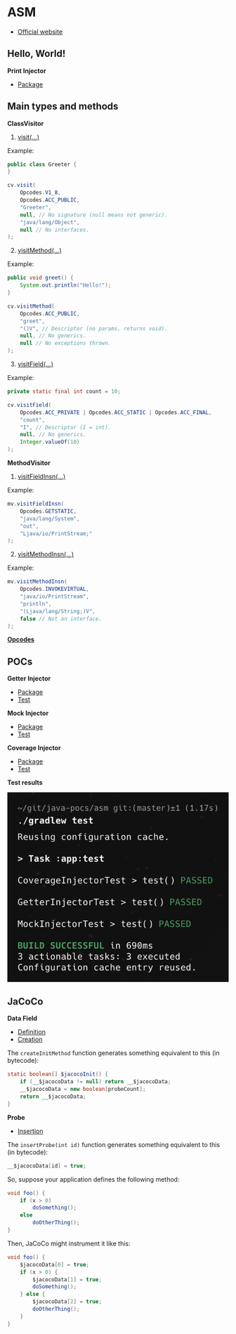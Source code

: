 # ASM

- [Official website](https://asm.ow2.io/#:~:text=ASM%20is%20an%20all%20purpose%20Java%20bytecode%20manipulation%20and%20analysis%20framework.%20It%20can%20be%20used%20to%20modify%20existing%20classes%20or%20to%20dynamically%20generate%20classes,%20directly%20in%20binary%20form.)

## Hello, World!

**Print Injector**

- [Package](app/src/main/java/org/example/printinjector)

## Main types and methods

**ClassVisitor**

1. [visit(...)](https://asm.ow2.io/javadoc/org/objectweb/asm/ClassVisitor.html#visit(int,int,java.lang.String,java.lang.String,java.lang.String,java.lang.String%5B%5D))

Example:

```java
public class Greeter {
}
```

```java
cv.visit(
    Opcodes.V1_8,
    Opcodes.ACC_PUBLIC,
    "Greeter",
    null, // No signature (null means not generic).
    "java/lang/Object",
    null // No interfaces.
);
```

2. [visitMethod(...)](https://asm.ow2.io/javadoc/org/objectweb/asm/ClassVisitor.html#visitMethod(int,java.lang.String,java.lang.String,java.lang.String,java.lang.String%5B%5D))

Example:

```java
public void greet() {
    System.out.println("Hello!");
}
```

```java
cv.visitMethod(
    Opcodes.ACC_PUBLIC,
    "greet",
    "()V", // Descriptor (no params, returns void).
    null, // No generics.
    null // No exceptions thrown.
);
```

3. [visitField(...)](https://asm.ow2.io/javadoc/org/objectweb/asm/ClassVisitor.html#visitField(int,java.lang.String,java.lang.String,java.lang.String,java.lang.Object))

Example:

```java
private static final int count = 10;
```

```java
cv.visitField(
    Opcodes.ACC_PRIVATE | Opcodes.ACC_STATIC | Opcodes.ACC_FINAL,
    "count",
    "I", // Descriptor (I = int).
    null, // No generics.
    Integer.valueOf(10)
);
```

**MethodVisitor**

1. [visitFieldInsn(...)](https://asm.ow2.io/javadoc/org/objectweb/asm/MethodVisitor.html#visitFieldInsn(int,java.lang.String,java.lang.String,java.lang.String))

Example:

```java
mv.visitFieldInsn(
    Opcodes.GETSTATIC,
    "java/lang/System",
    "out",
    "Ljava/io/PrintStream;"
);
```

2. [visitMethodInsn(...)](https://asm.ow2.io/javadoc/org/objectweb/asm/MethodVisitor.html#visitMethodInsn(int,java.lang.String,java.lang.String,java.lang.String,boolean))

Example:

```java
mv.visitMethodInsn(
    Opcodes.INVOKEVIRTUAL,
    "java/io/PrintStream",
    "println",
    "(Ljava/lang/String;)V",
    false // Not an interface.
);
```

[**Opcodes**](https://asm.ow2.io/javadoc/org/objectweb/asm/Opcodes.html)

## POCs

**Getter Injector**

- [Package](app/src/main/java/org/example/getterinjector)
- [Test](app/src/test/java/org/example/getterinjector/GetterInjectorTest.java)

**Mock Injector**

- [Package](app/src/main/java/org/example/mockinjector)
- [Test](app/src/test/java/org/example/mockinjector/MockInjectorTest.java)

**Coverage Injector**

- [Package](app/src/main/java/org/example/coverageinjector)
- [Test](app/src/test/java/org/example/coverageinjector/CoverageInjectorTest.java)

**Test results**

![Test results](screenshots/test-results.png)

## JaCoCo

**Data Field**

- [Definition](https://github.com/jacoco/jacoco/blob/fc3726eaa6bd48c342d2c0c41b62297d7be4928a/org.jacoco.core/src/org/jacoco/core/internal/instr/InstrSupport.java#L37)
- [Creation](https://github.com/jacoco/jacoco/blob/fc3726eaa6bd48c342d2c0c41b62297d7be4928a/org.jacoco.core/src/org/jacoco/core/internal/instr/ClassFieldProbeArrayStrategy.java#L67)


The `createInitMethod` function generates something equivalent to this (in bytecode):

```java
static boolean[] $jacocoInit() {
    if (__$jacocoData != null) return __$jacocoData;
    __$jacocoData = new boolean[probeCount];
    return __$jacocoData;
}
```

**Probe**

- [Insertion](https://github.com/jacoco/jacoco/blob/fc3726eaa6bd48c342d2c0c41b62297d7be4928a/org.jacoco.core/src/org/jacoco/core/internal/instr/ProbeInserter.java#L81)

The `insertProbe(int id)` function generates something equivalent to this (in bytecode):

```java
__$jacocoData[id] = true;
```

So, suppose your application defines the following method:

```java
void foo() {
    if (x > 0)
        doSomething();
    else
        doOtherThing();
}
```

Then, JaCoCo might instrument it like this:

```java
void foo() {
    $jacocoData[0] = true;
    if (x > 0) {
        $jacocoData[1] = true;
        doSomething();
    } else {
        $jacocoData[2] = true;
        doOtherThing();
    }
}
```